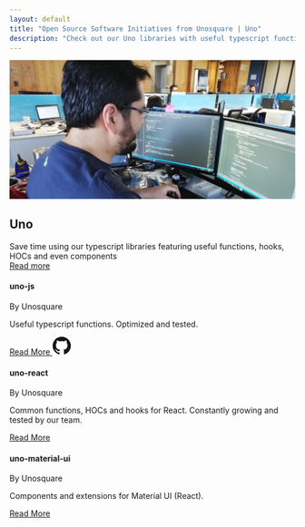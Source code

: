 ```yaml
---
layout: default
title: "Open Source Software Initiatives from Unosquare | Uno"
description: "Check out our Uno libraries with useful typescript functions, React hooks and components"
---
```

<div class="container content-home">
  <div class="main-hero hero">
      <img src="/assets/coding-like-a-god.jpg" class="px-5" alt="React logo" />
      <div class="hero-title title-black">
          <h2 class="text-uppercase">Uno</h2>
          <div id="hero-label">
            Save time using our typescript libraries featuring useful functions, hooks, HOCs and even components
          </div>
          <a class="link-gray" href="https://github.com/unosquare/uno-react"> Read more
          </a>
      </div>
  </div>
</div>
<div class="container content-home">
<div class="row">
    <div class="col-12 col-lg-4 mb-4">
        <div class="card">
            <div class="card-body p-3">
                <div class="card-head">
                    <h4 class="text-uppercase">uno-js</h4>
                    <span>By Unosquare</span>
                    <p>
                        Useful typescript functions. Optimized and tested.
                    </p>
                </div>
                <div class="calltoaction calltoaction-sm d-flex justify-content-start m-0">
                    <a href="https://github.com/unosquare/uno-js" class="link-blue button">
                        Read More
                    </a>
                    <img src="/assets/github.png" />
                </div>
            </div>
        </div>
    </div>
    <div class="col-12 col-lg-4 mb-4">
        <div class="card">
            <div class="card-body p-3">
                <div class="card-head">
                    <h4 class="text-uppercase">uno-react</h4>
                    <span>By Unosquare</span>
                    <p>
                        Common functions, HOCs and hooks for React. Constantly growing and tested by our team. 
                    </p>
                </div>
                <div class="calltoaction calltoaction-sm d-flex justify-content-start m-0">
                    <a href="https://github.com/unosquare/uno-react" class="link-blue button">
                        Read More
                    </a>
                </div>
            </div>
        </div>
    </div>
    <div class="col-12 col-lg-4 mb-4">
        <div class="card">
            <div class="card-body p-3">
                <div class="card-head">
                    <h4 class="text-uppercase">uno-material-ui</h4>
                    <span>By Unosquare</span>
                    <p>
                        Components and extensions for Material UI (React).
                    </p>
                </div>
                <div class="calltoaction calltoaction-sm d-flex justify-content-start m-0">
                    <a href="https://github.com/unosquare/uno-material-ui" class="link-blue button">
                        Read More
                    </a>
                </div>
            </div>
        </div>
    </div>
</div>

